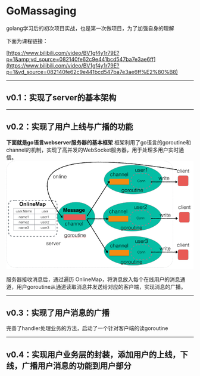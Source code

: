 # GoMassaging

golang学习后的初次项目实战，也是第一次做项目，为了加强自身的理解

下面为课程链接：

[https://www.bilibili.com/video/BV1gf4y1r79E?p=1&amp;vd_source=082140fe62c9e441bcd547ba7e3ae6ff](https://www.bilibili.com/video/BV1gf4y1r79E?p=1&vd_source=082140fe62c9e441bcd547ba7e3ae6ff%E2%80%B8)

---

## v0.1：实现了server的基本架构

---

## v0.2：实现了用户上线与广播的功能

**下面就是go语言webserver服务器的基本框架**
框架利用了go语言的goroutine和channel的机制，实现了高并发的WebSocket服务器，用于处理多用户实时通信。
![image](https://github.com/Cliford-Sun/GoMassaging/blob/main/WebServer.png)

服务器接收消息后，通过遍历 OnlineMap，将消息放入每个在线用户的消息通道，用户goroutine从通道读取消息并发送给对应的客户端，实现消息的广播。

---

## v0.3：实现了用户消息的广播

完善了handler处理业务的方法，启动了一个针对客户端的读goroutine

---

## v0.4：实现用户业务层的封装，添加用户的上线，下线，广播用户消息的功能到用户部分
